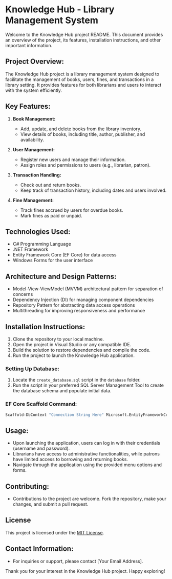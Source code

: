 # Knowledge Hub - Library Management System

Welcome to the Knowledge Hub project README. This document provides an overview of the project, its features, installation instructions, and other important information.

## Project Overview:

The Knowledge Hub project is a library management system designed to facilitate the management of books, users, fines, and transactions in a library setting. It provides features for both librarians and users to interact with the system efficiently.

## Key Features:

1. **Book Management:**

   - Add, update, and delete books from the library inventory.
   - View details of books, including title, author, publisher, and availability.

2. **User Management:**

   - Register new users and manage their information.
   - Assign roles and permissions to users (e.g., librarian, patron).

3. **Transaction Handling:**

   - Check out and return books.
   - Keep track of transaction history, including dates and users involved.

4. **Fine Management:**
   - Track fines accrued by users for overdue books.
   - Mark fines as paid or unpaid.

## Technologies Used:

- C# Programming Language
- .NET Framework
- Entity Framework Core (EF Core) for data access
- Windows Forms for the user interface

## Architecture and Design Patterns:

- Model-View-ViewModel (MVVM) architectural pattern for separation of concerns
- Dependency Injection (DI) for managing component dependencies
- Repository Pattern for abstracting data access operations
- Multithreading for improving responsiveness and performance

## Installation Instructions:

1. Clone the repository to your local machine.
2. Open the project in Visual Studio or any compatible IDE.
3. Build the solution to restore dependencies and compile the code.
4. Run the project to launch the Knowledge Hub application.

### Setting Up Database:

1. Locate the `create_database.sql` script in the `database` folder.
2. Run the script in your preferred SQL Server Management Tool to create the database schema and populate initial data.

### EF Core Scaffold Command:

```bash
Scaffold-DbContext "Connection String Here" Microsoft.EntityFrameworkCore.SqlServer -OutputDir Models\Entities -Context LibDbContext -DataAnnotations -Force
```

## Usage:

- Upon launching the application, users can log in with their credentials (username and password).
- Librarians have access to administrative functionalities, while patrons have limited access to borrowing and returning books.
- Navigate through the application using the provided menu options and forms.

## Contributing:

- Contributions to the project are welcome. Fork the repository, make your changes, and submit a pull request.

## License

This project is licensed under the [MIT License](LICENSE).

## Contact Information:

- For inquiries or support, please contact [Your Email Address].

Thank you for your interest in the Knowledge Hub project. Happy exploring!
